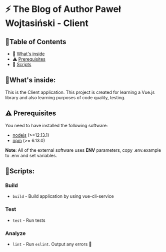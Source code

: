 # ⚡️ The Blog of Author Paweł Wojtasiński - Client

## 📖Table of Contents

- 👀 [What's inside](#whats-inside)
- ⚠️ [Prerequisites](#%EF%B8%8F-prerequisites)
- 📜 [Scripts](#scripts)

## 👀What's inside:

This is the Client application. This project is created for learning a Vue.js library and also learning purposes of code quality, testing.

## ⚠️ Prerequisites

You need to have installed the following software:

- [nodejs](https://nodejs.org/en/) (>=12.13.1)
- [npm](https://npmjs.com/) (>= 6.13.0)

**Note**: All of the external software uses **ENV** parameters, copy .env.example to .env and set variables.

## 📜Scripts:

### Build

- `build` - Build application by using vue-cli-service

### Test

- `test` - Run tests

### Analyze

- `lint` - Run `eslint`. Output any errors 🚨

